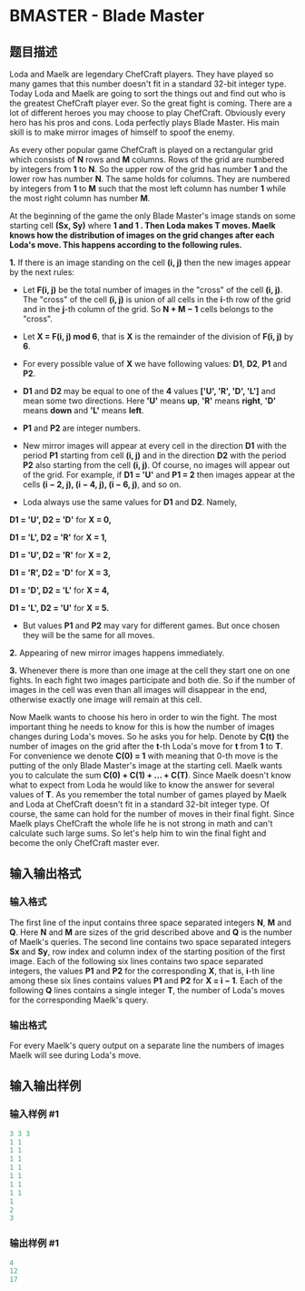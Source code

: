 # BMASTER - Blade Master

## 题目描述

Loda and Maelk are legendary ChefCraft players. They have played so many games that this number doesn't fit in a standard 32-bit integer type. Today Loda and Maelk are going to sort the things out and find out who is the greatest ChefCraft player ever. So the great fight is coming. There are a lot of different heroes you may choose to play ChefCraft. Obviously every hero has his pros and cons. Loda perfectly plays Blade Master. His main skill is to make mirror images of himself to spoof the enemy.

As every other popular game ChefCraft is played on a rectangular grid which consists of **N** rows and **M** columns. Rows of the grid are numbered by integers from **1** to **N**. So the upper row of the grid has number **1** and the lower row has number **N**. The same holds for columns. They are numbered by integers from **1** to **M** such that the most left column has number **1** while the most right column has number **M**.

At the beginning of the game the only Blade Master's image stands on some starting cell **(Sx, Sy)** where **1 and **1 . Then Loda makes **T** moves. Maelk knows how the distribution of images on the grid changes after each Loda's move. This happens according to the following rules.****

**1.** If there is an image standing on the cell **(i, j)** then the new images appear by the next rules:

- Let **F(i, j)** be the total number of images in the "cross" of the cell **(i, j)**. The "cross" of the cell **(i, j)** is union of all cells in the **i**-th row of the grid and in the **j**-th column of the grid. So **N + M − 1** cells belongs to the "cross".

- Let **X = F(i, j) mod 6**, that is **X** is the remainder of the division of **F(i, j)** by **6**.

- For every possible value of **X** we have following values: **D1**, **D2**, **P1** and **P2**.

- **D1** and **D2** may be equal to one of the **4** values **\['U', 'R', 'D', 'L'\]** and mean some two directions. Here **'U'** means **up**, **'R'** means **right**, **'D'** means **down** and **'L'** means **left**.

- **P1** and **P2** are integer numbers.

- New mirror images will appear at every cell in the direction **D1** with the period **P1** starting from cell **(i, j)** and in the direction **D2** with the period **P2** also starting from the cell **(i, j)**. Of course, no images will appear out of the grid. For example, if **D1 = 'U'** and **P1 = 2** then images appear at the cells **(i − 2, j), (i − 4, j), (i − 6, j)**, and so on.

- Loda always use the same values for **D1** and **D2**. Namely,

**D1 = 'U', D2 = 'D'** for **X = 0,**

**D1 = 'L', D2 = 'R'** for **X = 1,**

**D1 = 'U', D2 = 'R'** for **X = 2,**

**D1 = 'R', D2 = 'D'** for **X = 3,**

**D1 = 'D', D2 = 'L'** for **X = 4,**

**D1 = 'L', D2 = 'U'** for **X = 5.**

- But values **P1** and **P2** may vary for different games. But once chosen they will be the same for all moves.

**2.** Appearing of new mirror images happens immediately.

**3.** Whenever there is more than one image at the cell they start one on one fights. In each fight two images participate and both die. So if the number of images in the cell was even than all images will disappear in the end, otherwise exactly one image will remain at this cell.

Now Maelk wants to choose his hero in order to win the fight. The most important thing he needs to know for this is how the number of images changes during Loda's moves. So he asks you for help. Denote by **C(t)** the number of images on the grid after the **t**-th Loda's move for **t** from **1** to **T**. For convenience we denote **C(0) = 1** with meaning that 0-th move is the putting of the only Blade Master's image at the starting cell. Maelk wants you to calculate the sum **C(0) + C(1) + ... + C(T)**. Since Maelk doesn't know what to expect from Loda he would like to know the answer for several values of **T**. As you remember the total number of games played by Maelk and Loda at ChefCraft doesn't fit in a standard 32-bit integer type. Of course, the same can hold for the number of moves in their final fight. Since Maelk plays ChefCraft the whole life he is not strong in math and can't calculate such large sums. So let's help him to win the final fight and become the only ChefCraft master ever.

## 输入输出格式

### 输入格式

The first line of the input contains three space separated integers **N**, **M** and **Q**. Here **N** and **M** are sizes of the grid described above and **Q** is the number of Maelk's queries. The second line contains two space separated integers **Sx** and **Sy**, row index and column index of the starting position of the first image. Each of the following six lines contains two space separated integers, the values **P1** and **P2** for the corresponding **X**, that is, **i**-th line among these six lines contains values **P1** and **P2** for **X = i − 1**. Each of the following **Q** lines contains a single integer **T**, the number of Loda's moves for the corresponding Maelk's query.

### 输出格式

For every Maelk's query output on a separate line the numbers of images Maelk will see during Loda's move.

## 输入输出样例

### 输入样例 #1

```cpp
3 3 3
1 1
1 1
1 1
1 1
1 1
1 1
1 1
1
2
3
```


### 输出样例 #1

```cpp
4
12
17
```


